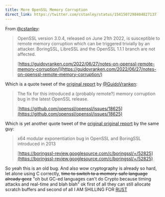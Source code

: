 ```yaml
---
title: More OpenSSL Memory Corruption
direct_link: https://twitter.com/cstanley/status/1541507298404827137
---
```


From [@cstanley](https://twitter.com/cstanley):

> OpenSSL version 3.0.4, released on June 21th 2022, is susceptible to remote memory corruption which can be triggered trivially by an attacker. BoringSSL, LibreSSL and the OpenSSL 1.1.1 branch are not affected.
>
> [https://guidovranken.com/2022/06/27/notes-on-openssl-remote-memory-corruption/](https://guidovranken.com/2022/06/27/notes-on-openssl-remote-memory-corruption/)

Which is a quote tweet of the [original report](https://twitter.com/GuidoVranken/status/1539687342939820032) by [@GuidoVranken](https://twitter.com/GuidoVranken):

> The fix for this introduced a (probably remote?) memory corruption bug in the latest OpenSSL release.
>
> [https://github.com/openssl/openssl/issues/18625](https://github.com/openssl/openssl/issues/18625)

Which is yet another quote tweet of the [original original report](https://twitter.com/GuidoVranken/status/1532486198081507329) by the same guy:

> x64 modular exponentiation bug in OpenSSL and BoringSSL introduced in 2013
>
> [https://boringssl-review.googlesource.com/c/boringssl/+/52825](https://boringssl-review.googlesource.com/c/boringssl/+/52825)

So yeah this is an old bug. And also wow cryptography is already so hard, let alone using C correctly, ~~time to switch to a memory-safe language already geez~~ "oh but GC-ed languages can't do Crypto because timing attacks and real-time and blah blah" ok first of all they can still allocate scratch buffers and second of all I AM SHILLING FOR [RUST](https://rust-lang.org)
